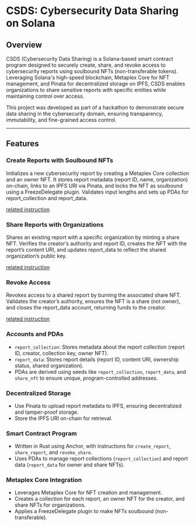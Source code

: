 # CSDS: Cybersecurity Data Sharing on Solana

## Overview

CSDS (Cybersecurity Data Sharing) is a Solana-based smart contract program designed to securely create, share, and revoke access to cybersecurity reports using soulbound NFTs (non-transferable tokens). Leveraging Solana's high-speed blockchain, Metaplex Core for NFT management, and Pinata for decentralized storage on IPFS, CSDS enables organizations to share sensitive reports with specific entities while maintaining control over access.

This project was developed as part of a hackathon to demonstrate secure data sharing in the cybersecurity domain, ensuring transparency, immutability, and fine-grained access control.

---

## Features

### Create Reports with Soulbound NFTs

Initializes a new cybersecurity report by creating a Metaplex Core collection and an owner NFT. It stores report metadata (report ID, name, organization) on-chain, links to an IPFS URI via Pinata, and locks the NFT as soulbound using a FreezeDelegate plugin. Validates input lengths and sets up PDAs for report_collection and report_data.

[related instruction](programs/csds_contracts/src/instructions/soulbound/create_report.rs)

### Share Reports with Organizations

Shares an existing report with a specific organization by minting a share NFT. Verifies the creator’s authority and report ID, creates the NFT with the report’s content URI, and updates report_data to reflect the shared organization’s public key.

[related instruction](programs/csds_contracts/src/instructions/soulbound/share_report.rs)


### Revoke Access

Revokes access to a shared report by burning the associated share NFT. Validates the creator’s authority, ensures the NFT is a share (not owner), and closes the report_data account, returning funds to the creator.

[related instruction](programs/csds_contracts/src/instructions/soulbound/revoke_share.rs)

### Accounts and PDAs

- `report_collection`: Stores metadata about the report collection (report ID, creator, collection key, owner NFT).
- `report_data`: Stores report details (report ID, content URI, ownership status, shared organization).
- PDAs are derived using seeds like `report_collection`, `report_data`, and `share_nft` to ensure unique, program-controlled addresses.

### Decentralized Storage

- Use Pinata to upload report metadata to IPFS, ensuring decentralized and tamper-proof storage.
- Store the IPFS URI on-chain for retrieval.


### Smart Contract Program

- Written in Rust using Anchor, with instructions for `create_report`, `share_report`, and `revoke_share`.
- Uses PDAs to manage report collections (`report_collection`) and report data (`report_data` for owner and share NFTs).

### Metaplex Core Integration

- Leverages Metaplex Core for NFT creation and management.
- Creates a collection for each report, an owner NFT for the creator, and share NFTs for organizations.
- Applies a FreezeDelegate plugin to make NFTs soulbound (non-transferable).
